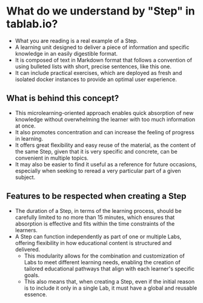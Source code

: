 # What do we understand by "Step" in tablab.io?

* What you are reading is a real example of a Step.
* A learning unit designed to deliver a piece of information and specific knowledge in an easily digestible format.
* It is composed of text in Markdown format that follows a convention of using bulleted lists with short, precise sentences, like this one.
* It can include practical exercises, which are deployed as fresh and isolated docker instances to provide an optimal user experience.

## What is behind this concept?

* This microlearning-oriented approach enables quick absorption of new knowledge without overwhelming the learner with too much information at once.
* It also promotes concentration and can increase the feeling of progress in learning.
* It offers great flexibility and easy reuse of the material, as the content of the same Step, given that it is very specific and concrete, can be convenient in multiple topics.
* It may also be easier to find it useful as a reference for future occasions, especially when seeking to reread a very particular part of a given subject.

## Features to be respected when creating a Step

* The duration of a Step, in terms of the learning process, should be carefully limited to no more than 15 minutes, which ensures that absorption is effective and fits within the time constraints of the learners.
* A Step can function independently as part of one or multiple Labs, offering flexibility in how educational content is structured and delivered.
  * This modularity allows for the combination and customization of Labs to meet different learning needs, enabling the creation of tailored educational pathways that align with each learner's specific goals.
  * This also means that, when creating a Step, even if the initial reason is to include it only in a single Lab, it must have a global and reusable essence.

